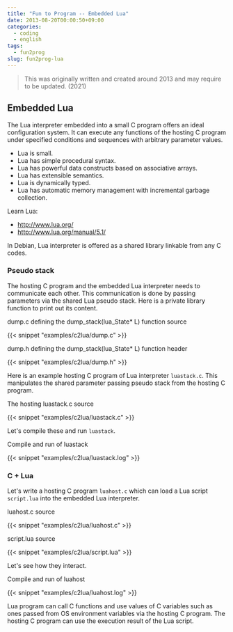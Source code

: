 ```yaml
---
title: "Fun to Program -- Embedded Lua"
date: 2013-08-20T00:00:50+09:00
categories:
  - coding
  - english
tags:
  - fun2prog
slug: fun2prog-lua
---
```


> This was originally written and created around 2013 and may require to be
> updated. (2021)

## Embedded Lua

The Lua interpreter embedded into a small C program offers an ideal
configuration system.  It can execute any functions of the hosting C program
under specified conditions and sequences with arbitrary parameter values.

* Lua is small.
* Lua has simple procedural syntax.
* Lua has powerful data constructs based on associative arrays.
* Lua has extensible semantics.
* Lua is dynamically typed.
* Lua has automatic memory management with incremental garbage collection.

Learn Lua:

* http://www.lua.org/
* http://www.lua.org/manual/5.1/

In Debian, Lua interpreter is offered as a shared library linkable from any C
codes.

### Pseudo stack

The hosting C program and the embedded Lua interpreter needs to communicate
each other.  This communication is done by passing parameters via the shared
Lua pseudo stack.  Here is a private library function to print out its content.

dump.c defining the dump_stack(lua_State* L) function source


{{< snippet "examples/c2lua/dump.c" >}}


dump.h defining the dump_stack(lua_State* L) function header


{{< snippet "examples/c2lua/dump.h" >}}


Here is an example hosting C program of Lua interpreter `luastack.c`.  This
manipulates the shared parameter passing pseudo stack from the hosting C
program.

The hosting luastack.c source


{{< snippet "examples/c2lua/luastack.c" >}}


Let's compile these and run `luastack`.

Compile and run of luastack

{{< snippet "examples/c2lua/luastack.log" >}}


### C + Lua

Let's write a hosting C program `luahost.c` which can load a Lua script
`script.lua` into the embedded Lua interpreter.

luahost.c source


{{< snippet "examples/c2lua/luahost.c" >}}


script.lua source


{{< snippet "examples/c2lua/script.lua" >}}


Let's see how they interact.

Compile and run of luahost

{{< snippet "examples/c2lua/luahost.log" >}}


Lua program can call C functions and use values of C variables such as ones
passed from OS environment variables via the hosting C program.  The hosting C
program can use the execution result of the Lua script.

<!-- Lua SWIG LuaJIT FFI http://luajit.org/ -->

<!-- vim: set sw=2 sts=2 ai si et tw=79 ft=markdown: -->
